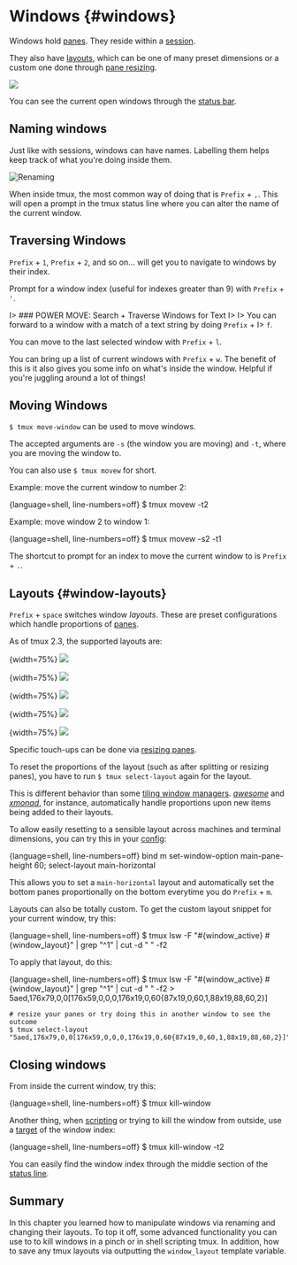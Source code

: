 # Windows {#windows}

Windows hold [panes](#panes). They reside within a [session](#sessions).

They also have [layouts](#window-layouts), which can be one of many preset
dimensions or a custom one done through [pane resizing](#pane-resizing).

![](images/info/window.png)

You can see the current open windows through the [status bar](#status-bar).

## Naming windows

Just like with sessions, windows can have names. Labelling them helps keep track
of what you're doing inside them.

![Renaming](images/06-window/rename.png)

When inside tmux, the most common way of doing that is `Prefix` + `,`. This will
open a prompt in the tmux status line where you can alter the name of the
current window.

## Traversing Windows

`Prefix` + `1`, `Prefix` + `2`, and so on... will get you to navigate to windows
by their index.

Prompt for a window index (useful for indexes greater than 9) with `Prefix` +
`'`.

I> ### POWER MOVE: Search + Traverse Windows for Text
I> 
I> You can forward to a window with a match of a text string by doing `Prefix` +
I> `f`.

You can move to the last selected window with `Prefix` + `l`.

You can bring up a list of current windows with `Prefix` + `w`. The benefit of
this is it also gives you some info on what's inside the window. Helpful if
you're juggling around a lot of things!

## Moving Windows

`$ tmux move-window` can be used to move windows.

The accepted arguments are `-s` (the window you are moving) and `-t`, where you
are moving the window to.

You can also use `$ tmux movew` for short.

Example: move the current window to number 2:

{language=shell, line-numbers=off}
    $ tmux movew -t2

Example: move window 2 to window 1:

{language=shell, line-numbers=off}
    $ tmux movew -s2 -t1

The shortcut to prompt for an index to move the current window to is `Prefix` +
`.`.

## Layouts {#window-layouts}

`Prefix` + `space` switches window *layouts*. These are preset configurations
which handle proportions of [panes](#panes).

As of tmux 2.3, the supported layouts are:

{width=75%}
![](images/06-window/even-horizontal.png)

{width=75%}
![](images/06-window/even-vertical.png)

{width=75%}
![](images/06-window/main-horizontal.png)

{width=75%}
![](images/06-window/main-vertical.png)

{width=75%}
![](images/06-window/tiled.png)

Specific touch-ups can be done via [resizing panes](#resizing-panes).

To reset the proportions of the layout (such as after splitting or resizing
panes), you have to run `$ tmux select-layout` again for the layout.

This is different behavior than some [tiling window managers](https://en.wikipedia.org/wiki/Tiling_window_manager).
[*awesome*](https://awesomewm.org/) and [*xmonad*](http://xmonad.org/), for
instance, automatically handle proportions upon new items being added to their
layouts.

To allow easily resetting to a sensible layout across machines and terminal
dimensions, you can try this in your [config](#config):

{language=shell, line-numbers=off}
    bind m set-window-option main-pane-height 60\; select-layout main-horizontal

This allows you to set a `main-horizontal` layout and automatically set the
bottom panes proportionally on the bottom everytime you do `Prefix` + `m`.

Layouts can also be totally custom. To get the custom layout snippet for your
current window, try this:

{language=shell, line-numbers=off}
    $ tmux lsw -F "#{window_active} #{window_layout}" | grep "^1" | cut -d " " -f2

To apply that layout, do this:

{language=shell, line-numbers=off}
    $ tmux lsw -F "#{window_active} #{window_layout}" | grep "^1" | cut -d " " -f2
    > 5aed,176x79,0,0[176x59,0,0,0,176x19,0,60{87x19,0,60,1,88x19,88,60,2}]

    # resize your panes or try doing this in another window to see the outcome
    $ tmux select-layout "5aed,176x79,0,0[176x59,0,0,0,176x19,0,60{87x19,0,60,1,88x19,88,60,2}]"

## Closing windows

From inside the current window, try this:

{language=shell, line-numbers=off}
    $ tmux kill-window

Another thing, when [scripting](#scripting-tmux) or trying to kill the window
from outside, use a [target](#targets) of the window index:

{language=shell, line-numbers=off}
    $ tmux kill-window -t2

You can easily find the window index through the middle section of the [status
line](#status-line).

## Summary

In this chapter you learned how to manipulate windows via renaming and changing
their layouts. To top it off, some advanced functionality you can use to to kill
windows in a pinch or in shell scripting tmux. In addition, how to save any tmux
layouts via outputting the `window_layout` template variable.
